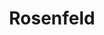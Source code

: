 ---
title: Rosenfeld 
name: Heather Rosenfeld
group: collaborators
photo: "/uploads/rosenfeld.jpg"
description:
  "[Heather Rosenfeld](/people/heather_rosenfeld) joined MGGG after completing a PhD in geography at the University of Wisconsin, and now works as a lecturer in geography at Smith College. In addition to mapping, her research interests include citizen science, the place of technology in participatory processes, and social/environmental justice. She has additional projects on critical animal geographies and environmental justice. \n"
---